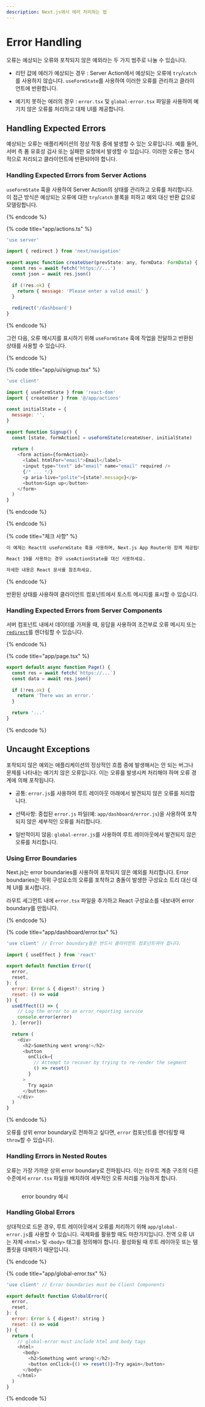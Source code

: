 ```yaml
---
description: Next.js에서 에러 처리하는 법
---
```


# Error Handling

오류는 예상되는 오류와 포착되지 않은 예외라는 두 가지 범주로 나눌 수 있습니다.

- 리턴 값에 에러가 예상되는 경우 : Server Action에서 예상되는 오류에 `try`/`catch`를 사용하지 않습니다. `useFormState`를 사용하여 이러한 오류를 관리하고 클라이언트에 반환합니다.

- 예기치 못하는 에러의 경우 : `error.tsx` 및 `global-error.tsx` 파일을 사용하여 예기치 않은 오류를 처리하고 대체 UI를 제공합니다.

## Handling Expected Errors

예상되는 오류는 애플리케이션의 정상 작동 중에 발생할 수 있는 오류입니다. 예를 들어, 서버 측 폼 유효성 검사 또는 실패한 요청에서 발생할 수 있습니다. 이러한 오류는 명시적으로 처리되고 클라이언트에 반환되어야 합니다.

### Handling Expected Errors from Server Actions

`useFormState` 훅을 사용하여 Server Action의 상태를 관리하고 오류를 처리합니다. 이 접근 방식은 예상되는 오류에 대한 `try`/`catch` 블록을 피하고 예외 대신 반환 값으로 모델링합니다.

{% endcode %}

{% code title="app/actions.ts" %}

```js
'use server'
 
import { redirect } from 'next/navigation'
 
export async function createUser(prevState: any, formData: FormData) {
  const res = await fetch('https://...')
  const json = await res.json()
 
  if (!res.ok) {
    return { message: 'Please enter a valid email' }
  }
 
  redirect('/dashboard')
}
```

{% endcode %}

그런 다음, 오류 메시지를 표시하기 위해 `useFormState` 훅에 작업을 전달하고 반환된 상태를 사용할 수 있습니다.

{% endcode %}

{% code title="app/ui/signup.tsx" %}

```js
'use client'
 
import { useFormState } from 'react-dom'
import { createUser } from '@/app/actions'
 
const initialState = {
  message: '',
}
 
export function Signup() {
  const [state, formAction] = useFormState(createUser, initialState)
 
  return (
    <form action={formAction}>
      <label htmlFor="email">Email</label>
      <input type="text" id="email" name="email" required />
      {/* ... */}
      <p aria-live="polite">{state?.message}</p>
      <button>Sign up</button>
    </form>
  )
}
```

{% endcode %}

{% endcode %}

{% code title="체크 사항" %}

```markdown
이 예제는 React의 useFormState 훅을 사용하며, Next.js App Router와 함께 제공됩니다.

React 19를 사용하는 경우 useActionState를 대신 사용하세요.

자세한 내용은 React 문서를 참조하세요.
```


{% endcode %}

반환된 상태를 사용하여 클라이언트 컴포넌트에서 토스트 메시지를 표시할 수 있습니다.

### Handling Expected Errors from Server Components

서버 컴포넌트 내에서 데이터를 가져올 때, 응답을 사용하여 조건부로 오류 메시지 또는 [`redirect`](../02.routing/basic.md)를 렌더링할 수 있습니다.


{% endcode %}

{% code title="app/page.tsx" %}

```js
export default async function Page() {
  const res = await fetch(`https://...`)
  const data = await res.json()
 
  if (!res.ok) {
    return 'There was an error.'
  }
 
  return '...'
}
```

{% endcode %}

## Uncaught Exceptions

포착되지 않은 예외는 애플리케이션의 정상적인 흐름 중에 발생해서는 안 되는 버그나 문제를 나타내는 예기치 않은 오류입니다. 이는 오류를 발생시켜 처리해야 하며 오류 경계에 의해 포착됩니다.

- 공통: `error.js`를 사용하여 루트 레이아웃 아래에서 발견되지 않은 오류를 처리합니다.

- 선택사항: 중첩된 `error.js` 파일(예: `app/dashboard/error.js`)을 사용하여 포착되지 않은 세부적인 오류를 처리합니다.

- 일반적이지 않음: `global-error.js`를 사용하여 루트 레이아웃에서 발견되지 않은 오류를 처리합니다.

### Using Error Boundaries

Next.js는 error boundaries를 사용하여 포착되지 않은 예외를 처리합니다. Error boundaries는 하위 구성요소의 오류를 포착하고 충돌이 발생한 구성요소 트리 대신 대체 UI를 표시합니다.

라우트 세그먼트 내에 `error.tsx` 파일을 추가하고 React 구성요소를 내보내어 error boundary를 만듭니다.

{% endcode %}

{% code title="app/dashboard/error.tsx" %}

```js
'use client' // Error boundary들은 반드시 클라이언트 컴포넌트여야 합니다.
 
import { useEffect } from 'react'
 
export default function Error({
  error,
  reset,
}: {
  error: Error & { digest?: string }
  reset: () => void
}) {
  useEffect(() => {
    // Log the error to an error reporting service
    console.error(error)
  }, [error])
 
  return (
    <div>
      <h2>Something went wrong!</h2>
      <button
        onClick={
          // Attempt to recover by trying to re-render the segment
          () => reset()
        }
      >
        Try again
      </button>
    </div>
  )
}
```

{% endcode %}

오류를 상위 error boundary로 전파하고 싶다면, `error` 컴포넌트를 렌더링할 때 `throw`할 수 있습니다.

### Handling Errors in Nested Routes

오류는 가장 가까운 상위 error boundary로 전파됩니다. 이는 라우트 계층 구조의 다른 수준에서 `error.tsx` 파일을 배치하여 세부적인 오류 처리를 가능하게 합니다.

<figure><img src=https://nextjs.org/_next/image?url=%2Fdocs%2Fdark%2Fnested-error-component-hierarchy.png&w=1920&q=75&dpl=dpl_A94AMRojTrsJaESsxoTj8KmPdq46" alt=""><figcaption><p>error boundry 예시</p></figcaption></figure>

### Handling Global Errors

상대적으로 드문 경우, 루트 레이아웃에서 오류를 처리하기 위해 `app/global-error.js`를 사용할 수 있습니다. 국제화를 활용할 때도 마찬가지입니다. 전역 오류 UI는 자체 `<html>` 및 `<body>` 태그를 정의해야 합니다. 활성화될 때 루트 레이아웃 또는 템플릿을 대체하기 때문입니다.

{% endcode %}

{% code title="app/global-error.tsx" %}

```js
'use client' // Error boundaries must be Client Components
 
export default function GlobalError({
  error,
  reset,
}: {
  error: Error & { digest?: string }
  reset: () => void
}) {
  return (
    // global-error must include html and body tags
    <html>
      <body>
        <h2>Something went wrong!</h2>
        <button onClick={() => reset()}>Try again</button>
      </body>
    </html>
  )
}
```

{% endcode %}

